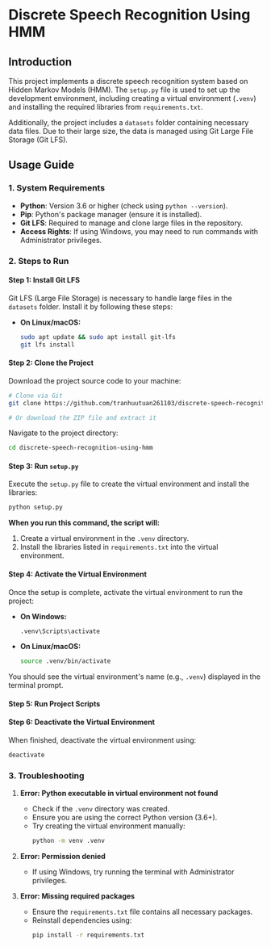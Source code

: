 # Discrete Speech Recognition Using HMM

## Introduction
This project implements a discrete speech recognition system based on Hidden Markov Models (HMM). The `setup.py` file is used to set up the development environment, including creating a virtual environment (`.venv`) and installing the required libraries from `requirements.txt`.

Additionally, the project includes a `datasets` folder containing necessary data files. Due to their large size, the data is managed using Git Large File Storage (Git LFS).

## Usage Guide

### 1. System Requirements
- **Python**: Version 3.6 or higher (check using `python --version`).
- **Pip**: Python's package manager (ensure it is installed).
- **Git LFS**: Required to manage and clone large files in the repository.
- **Access Rights**: If using Windows, you may need to run commands with Administrator privileges.

### 2. Steps to Run

#### Step 1: Install Git LFS
Git LFS (Large File Storage) is necessary to handle large files in the `datasets` folder. Install it by following these steps:

- **On Linux/macOS:**
  ```bash
  sudo apt update && sudo apt install git-lfs
  git lfs install

#### Step 2: Clone the Project
Download the project source code to your machine:
```bash
# Clone via Git
git clone https://github.com/tranhuutuan261103/discrete-speech-recognition-using-hmm.git

# Or download the ZIP file and extract it
```

Navigate to the project directory:
```bash
cd discrete-speech-recognition-using-hmm
```

#### Step 3: Run `setup.py`
Execute the `setup.py` file to create the virtual environment and install the libraries:
```bash
python setup.py
```

**When you run this command, the script will:**
1. Create a virtual environment in the `.venv` directory.
2. Install the libraries listed in `requirements.txt` into the virtual environment.

#### Step 4: Activate the Virtual Environment
Once the setup is complete, activate the virtual environment to run the project:

- **On Windows:**
  ```cmd
  .venv\Scripts\activate
  ```

- **On Linux/macOS:**
  ```bash
  source .venv/bin/activate
  ```

You should see the virtual environment's name (e.g., `.venv`) displayed in the terminal prompt.

#### Step 5: Run Project Scripts

#### Step 6: Deactivate the Virtual Environment
When finished, deactivate the virtual environment using:
```bash
deactivate
```

### 3. Troubleshooting

1. **Error: Python executable in virtual environment not found**
   - Check if the `.venv` directory was created.
   - Ensure you are using the correct Python version (3.6+).
   - Try creating the virtual environment manually:
     ```bash
     python -m venv .venv
     ```

2. **Error: Permission denied**
   - If using Windows, try running the terminal with Administrator privileges.

3. **Error: Missing required packages**
   - Ensure the `requirements.txt` file contains all necessary packages.
   - Reinstall dependencies using:
     ```bash
     pip install -r requirements.txt
     ```

